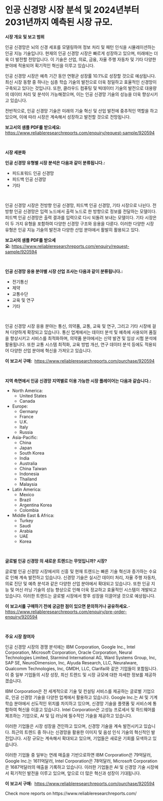 <p><h1>인공 신경망 시장 분석 및 2024년부터 2031년까지 예측된 시장 규모.</h1></p><p><strong>시장 개요 및 보고 범위</strong></p>
<p><p>인공 신경망은 뇌의 신경 세포를 모델링하여 정보 처리 및 패턴 인식을 시뮬레이션하는 인공 지능 기술입니다. 현재의 인공 신경망 시장은 빠르게 성장하고 있으며, 미래에는 더욱 더 발전할 전망입니다. 이 기술은 산업, 의료, 금융, 자율 주행 자동차 및 기타 다양한 분야에 적용되어 획기적인 혁신을 이루고 있습니다. </p><p>인공 신경망 시장은 예측 기간 동안 연평균 성장률 10.1%로 성장할 것으로 예상됩니다. 최신 시장 동향 중 하나는 심층 학습 기술의 발전으로 더욱 정밀하고 효율적인 신경망이 구축되고 있다는 것입니다. 또한, 클라우드 컴퓨팅 및 빅데이터 기술의 발전으로 대용량의 데이터 처리 및 분석이 가능해졌으며, 이는 인공 신경망 기술의 성능을 더욱 향상시키고 있습니다. </p><p>전반적으로, 인공 신경망 기술은 미래의 기술 혁신 및 산업 발전에 중추적인 역할을 하고 있으며, 이에 따라 시장은 계속해서 성장하고 발전할 것으로 전망됩니다.</p></p>
<p><strong>보고서의 샘플 PDF를 받으세요:</strong> <a href="https://www.reliableresearchreports.com/enquiry/request-sample/920594">https://www.reliableresearchreports.com/enquiry/request-sample/920594</a></p>
<p>&nbsp;</p>
<p><strong>시장 세분화</strong></p>
<p><strong>인공 신경망 유형별 시장 분석은 다음과 같이 분류됩니다.:</strong></p>
<p><ul><li>피드포워드 인공 신경망</li><li>피드백 인공 신경망</li><li>기타</li></ul></p>
<p>&nbsp;</p>
<p><p>인공 신경망 시장은 전방향 인공 신경망, 피드백 인공 신경망, 기타 시장으로 나뉜다. 전방향 인공 신경망은 입력 노드에서 출력 노드로 한 방향으로 정보를 전달하는 모델이다. 피드백 인공 신경망은 출력 결과를 입력으로 다시 되돌려 보내는 모델이다. 기타 시장은 이 두 가지 유형을 포함하여 다양한 신경망 구조와 응용을 다룬다. 이러한 다양한 시장 유형은 인공 지능 기술의 발전과 다양한 산업 분야에서 활발히 활용되고 있다.</p></p>
<p><strong>보고서의 샘플 PDF를 받으세요:</strong>&nbsp;<a href="https://www.reliableresearchreports.com/enquiry/request-sample/920594">https://www.reliableresearchreports.com/enquiry/request-sample/920594</a></p>
<p>&nbsp;</p>
<p><strong> 인공 신경망 응용 분야별 시장 산업 조사는 다음과 같이 분류됩니다.:</strong></p>
<p><ul><li>전기통신</li><li>제약</li><li>교통수단</li><li>교육 및 연구</li><li>기타</li></ul></p>
<p>&nbsp;</p>
<p><p>인공 신경망 시장 응용 분야는 통신, 의약품, 교통, 교육 및 연구, 그리고 기타 시장에 걸쳐 다양하게 확장되고 있습니다. 통신 업계에서는 데이터 분석 및 예측에 사용되어 품질을 향상시키고 서비스를 최적화하며, 의약품 분야에서는 신약 발견 및 임상 시험 분석에 활용됩니다. 또한 교통 시스템 최적화, 교육 방법 개선, 연구 데이터 분석 등에도 적용되어 다양한 산업 분야에 혁신을 가져오고 있습니다.</p></p>
<p><strong>이 보고서 구매:</strong>&nbsp; <a href="https://www.reliableresearchreports.com/purchase/920594">https://www.reliableresearchreports.com/purchase/920594</a></p>
<p>&nbsp;</p>
<p><strong>지역 측면에서 인공 신경망 지역별로 이용 가능한 시장 플레이어는 다음과 같습니다.:</strong></p>
<p><ul>
    <li>
        North America:
        <ul>
            <li>United States</li>
            <li>Canada</li>
        </ul>
    </li>
    <li>
        Europe:
        <ul>
            <li>Germany</li>
            <li>France</li>
            <li>U.K.</li>
            <li>Italy</li>
            <li>Russia</li>
        </ul>
    </li>
    <li>
        Asia-Pacific:
        <ul>
            <li>China</li>
            <li>Japan</li>
            <li>South Korea</li>
            <li>India</li>
            <li>Australia</li>
            <li>China Taiwan</li>
            <li>Indonesia</li>
            <li>Thailand</li>
            <li>Malaysia</li>
        </ul>
    </li>
    <li>
        Latin America:
        <ul>
            <li>Mexico</li>
            <li>Brazil</li>
            <li>Argentina Korea</li>
            <li>Colombia</li>
        </ul>
    </li>
    <li>
        Middle East & Africa:
        <ul>
            <li>Turkey</li>
            <li>Saudi</li>
            <li>Arabia</li>
            <li>UAE</li>
            <li>Korea</li>
        </ul>
    </li>
    </ul></p>
<p>&nbsp;</p>
<p><strong>글로벌 인공 신경망 의 새로운 트렌드는 무엇입니까? 시장?</strong></p>
<p><p>글로벌 인공 신경망 시장에서의 신흥 및 현재 트렌드는 빠른 기술 혁신과 증가하는 수요로 인해 계속 발전하고 있습니다. 신경망 기술은 실시간 데이터 처리, 자율 주행 자동차, 의료 진단 및 예측 분석과 같은 다양한 산업 분야에서 확대되고 있습니다. 또한 인공 지능 및 머신 러닝 기술의 성능 향상으로 인해 더욱 정교하고 효율적인 시스템이 개발되고 있습니다. 이러한 트렌드는 글로벌 시장에서 향후 성장을 이끌어낼 것으로 예상됩니다.</p></p>
<p><strong>이 보고서를 구매하기 전에 궁금한 점이 있으면 문의하거나 공유하세요.</strong>- <a href="https://www.reliableresearchreports.com/enquiry/pre-order-enquiry/920594">https://www.reliableresearchreports.com/enquiry/pre-order-enquiry/920594</a></p>
<p>&nbsp;</p>
<p><strong>주요 시장 참여자</strong></p>
<p><p>인공 신경망 시장의 경쟁 분석에는 IBM Corporation, Google Inc., Intel Corporation, Microsoft Corporation, Oracle Corporation, Neural Technologies Limited, Starmind International AG, Ward Systems Group, Inc, SAP SE, NeuroDimension, Inc, Alyuda Research, LLC, Neuralware, Qualcomm Technologies, Inc, GMDH, LLC, Clarifai와 같은 기업들이 포함됩니다. 이 중 일부 기업들의 시장 성장, 최신 트렌드 및 시장 규모에 대한 자세한 정보를 제공하겠습니다.</p><p>IBM Corporation은 전 세계적으로 기술 및 컨설팅 서비스를 제공하는 글로벌 기업으로, 인공 신경망 기술을 다양한 업계에서 활용하고 있습니다. Google Inc.는 AI 및 기계 학습 분야에서 선도적인 위치를 차지하고 있으며, 신경망 기술을 플랫폼 및 서비스에 통합하여 혁신을 이끌고 있습니다. Intel Corporation은 고성능 프로세서 및 하드웨어를 제조하는 기업으로, AI 및 딥 러닝에 필수적인 기술을 제공하고 있습니다.</p><p>이러한 기업들은 시장 성장을 견인하고 있으며, 신경망 기술을 계속 발전시키고 있습니다. 최근의 트렌드 중 하나는 신경망을 활용한 이미지 및 음성 인식 기술의 혁신적인 발전입니다. 시장 규모는 계속해서 확대되고 있으며, 기업들은 새로운 기회를 모색하고 있습니다.</p><p>이러한 기업들 중 일부는 연례 매출을 기반으로하면 IBM Corporation은 79억달러, Google Inc.는 1611억달러, Intel Corporation은 78억달러, Microsoft Corporation은 1687억달러의 매출을 기록하고 있습니다. 이러한 기업들은 AI 및 신경망 기술 시장에서 획기적인 발전을 이루고 있으며, 앞으로 더 많은 혁신과 성장이 기대됩니다.</p></p>
<p><strong>이 보고서 구매:</strong>&nbsp;&nbsp;<a href="https://www.reliableresearchreports.com/purchase/920594">https://www.reliableresearchreports.com/purchase/920594</a></p>
<p>Check more reports on https://www.reliableresearchreports.com/</p>
